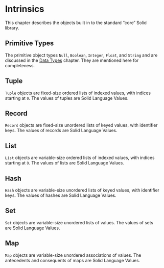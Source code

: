 # Intrinsics
This chapter describes the objects built in to the standard “core” Solid library.



## Primitive Types
The primitive object types `Null`, `Boolean`, `Integer`, `Float`, and `String`
and are discussed in the [Data Types](./data-types.md) chapter.
They are mentioned here for completeness.



## Tuple
`Tuple` objects are fixed-size ordered lists of indexed values, with indices starting at `0`.
The values of tuples are Solid Language Values.



## Record
`Record` objects are fixed-size unordered lists of keyed values, with identifier keys.
The values of records are Solid Language Values.



## List
`List` objects are variable-size ordered lists of indexed values, with indices starting at `0`.
The values of lists are Solid Language Values.



## Hash
`Hash` objects are variable-size unordered lists of keyed values, with identifier keys.
The values of hashes are Solid Language Values.



## Set
`Set` objects are variable-size unordered lists of values.
The values of sets are Solid Language Values.



## Map
`Map` objects are variable-size unordered associations of values.
The antecedents and consequents of maps are Solid Language Values.
